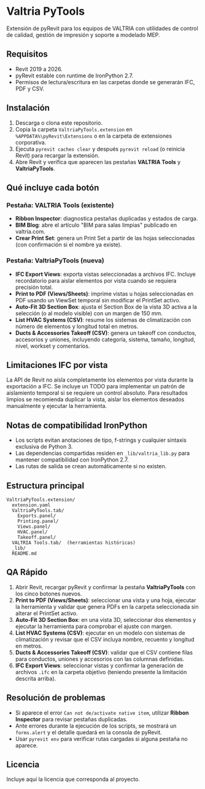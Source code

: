 # Valtria PyTools

Extensión de pyRevit para los equipos de VALTRIA con utilidades de control de calidad, gestión de impresión y soporte a modelado MEP.

## Requisitos
- Revit 2019 a 2026.
- pyRevit estable con runtime de IronPython 2.7.
- Permisos de lectura/escritura en las carpetas donde se generarán IFC, PDF y CSV.

## Instalación
1. Descarga o clona este repositorio.
2. Copia la carpeta `ValtriaPyTools.extension` en `%APPDATA%\pyRevit\Extensions` o en la carpeta de extensiones corporativa.
3. Ejecuta `pyrevit caches clear` y después `pyrevit reload` (o reinicia Revit) para recargar la extensión.
4. Abre Revit y verifica que aparecen las pestañas **VALTRIA Tools** y **ValtriaPyTools**.

## Qué incluye cada botón

### Pestaña: VALTRIA Tools (existente)
- **Ribbon Inspector**: diagnostica pestañas duplicadas y estados de carga.
- **BIM Blog**: abre el artículo "BIM para salas limpias" publicado en valtria.com.
- **Crear Print Set**: genera un Print Set a partir de las hojas seleccionadas (con confirmación si el nombre ya existe).

### Pestaña: ValtriaPyTools (nueva)
- **IFC Export Views**: exporta vistas seleccionadas a archivos IFC. Incluye recordatorio para aislar elementos por vista cuando se requiera precisión total.
- **Print to PDF (Views/Sheets)**: imprime vistas u hojas seleccionadas en PDF usando un ViewSet temporal sin modificar el PrintSet activo.
- **Auto-Fit 3D Section Box**: ajusta el Section Box de la vista 3D activa a la selección (o al modelo visible) con un margen de 150 mm.
- **List HVAC Systems (CSV)**: resume los sistemas de climatización con número de elementos y longitud total en metros.
- **Ducts & Accessories Takeoff (CSV)**: genera un takeoff con conductos, accesorios y uniones, incluyendo categoría, sistema, tamaño, longitud, nivel, workset y comentarios.

## Limitaciones IFC por vista
La API de Revit no aísla completamente los elementos por vista durante la exportación a IFC. Se incluye un TODO para implementar un patrón de aislamiento temporal si se requiere un control absoluto. Para resultados limpios se recomienda duplicar la vista, aislar los elementos deseados manualmente y ejecutar la herramienta.

## Notas de compatibilidad IronPython
- Los scripts evitan anotaciones de tipo, f-strings y cualquier sintaxis exclusiva de Python 3.
- Las dependencias compartidas residen en `_lib/valtria_lib.py` para mantener compatibilidad con IronPython 2.7.
- Las rutas de salida se crean automáticamente si no existen.

## Estructura principal
```
ValtriaPyTools.extension/
  extension.yaml
  ValtriaPyTools.tab/
    Exports.panel/
    Printing.panel/
    Views.panel/
    HVAC.panel/
    Takeoff.panel/
  VALTRIA Tools.tab/  (herramientas históricas)
  _lib/
  README.md
```

## QA Rápido
1. Abrir Revit, recargar pyRevit y confirmar la pestaña **ValtriaPyTools** con los cinco botones nuevos.
2. **Print to PDF (Views/Sheets)**: seleccionar una vista y una hoja, ejecutar la herramienta y validar que genera PDFs en la carpeta seleccionada sin alterar el PrintSet activo.
3. **Auto-Fit 3D Section Box**: en una vista 3D, seleccionar dos elementos y ejecutar la herramienta para comprobar el ajuste con margen.
4. **List HVAC Systems (CSV)**: ejecutar en un modelo con sistemas de climatización y revisar que el CSV incluya nombre, recuento y longitud en metros.
5. **Ducts & Accessories Takeoff (CSV)**: validar que el CSV contiene filas para conductos, uniones y accesorios con las columnas definidas.
6. **IFC Export Views**: seleccionar vistas y confirmar la generación de archivos `.ifc` en la carpeta objetivo (teniendo presente la limitación descrita arriba).

## Resolución de problemas
- Si aparece el error `Can not de/activate native item`, utilizar **Ribbon Inspector** para revisar pestañas duplicadas.
- Ante errores durante la ejecución de los scripts, se mostrará un `forms.alert` y el detalle quedará en la consola de pyRevit.
- Usar `pyrevit env` para verificar rutas cargadas si alguna pestaña no aparece.

## Licencia
Incluye aquí la licencia que corresponda al proyecto.
